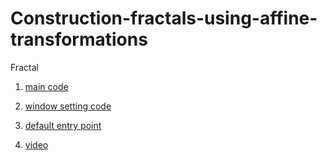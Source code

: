 # Construction-fractals-using-affine-transformations
Fractal

1. [main code](/Barnsley%20fern/Form1.cs)

2. [window setting code](/Barnsley%20fern/Form1.Designer.cs)

3. [default entry point](/Barnsley%20fern/Program.cs)

4. [video](https://www.youtube.com/watch?v=Jzq4VhCQzaM)
